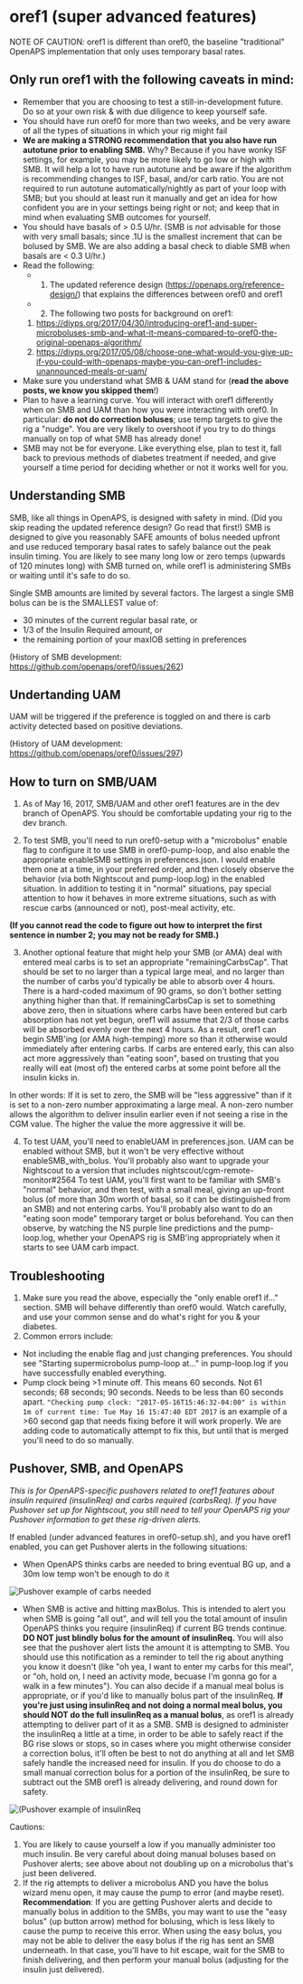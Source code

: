 # oref1 (super advanced features)

NOTE OF CAUTION:
oref1 is different than oref0, the baseline "traditional" OpenAPS implementation that only uses temporary basal rates.

## Only run oref1 with the following caveats in mind: 

* Remember that you are choosing to test a still-in-development future. Do so at your own risk & with due diligence to keep yourself safe.
* You should have run oref0 for more than two weeks, and be very aware of all the types of situations in which your rig might fail
* **We are making a STRONG recommendation that you also have run autotune prior to enabling SMB.** Why? Because if you have wonky ISF settings, for example, you may be more likely to go low or high with SMB. It will help a lot to have run autotune and be aware if the algorithm is recommending changes to ISF, basal, and/or carb ratio. You are not required to run autotune automatically/nightly as part of your loop with SMB; but you should at least run it manually and get an idea for how confident you are in your settings being right or not; and keep that in mind when evaluating SMB outcomes for yourself.
* You should have basals of > 0.5 U/hr. (SMB is *not* advisable for those with very small basals; since .1U is the smallest increment that can be bolused by SMB.  We are also adding a basal check to diable SMB when basals are < 0.3 U/hr.)
* Read the following:
  * 1. The updated reference design (https://openaps.org/reference-design/) that explains the differences between oref0 and oref1
  * 2. The following two posts for background on oref1:
   1. https://diyps.org/2017/04/30/introducing-oref1-and-super-microboluses-smb-and-what-it-means-compared-to-oref0-the-original-openaps-algorithm/
   2. https://diyps.org/2017/05/08/choose-one-what-would-you-give-up-if-you-could-with-openaps-maybe-you-can-oref1-includes-unannounced-meals-or-uam/
* Make sure you understand what SMB & UAM stand for (**read the above posts, we know you skipped them**!)
* Plan to have a learning curve. You will interact with oref1 differently when on SMB and UAM than how you were interacting with oref0. In particular: **do not do correction boluses**; use temp targets to give the rig a "nudge". You are very likely to overshoot if you try to do things manually on top of what SMB has already done!
* SMB may not be for everyone. Like everything else, plan to test it, fall back to previous methods of diabetes treatment if needed, and give yourself a time period for deciding whether or not it works well for you. 

## Understanding SMB

SMB, like all things in OpenAPS, is designed with safety in mind. (Did you skip reading the updated reference design? Go read that first!) SMB is designed to give you reasonably SAFE amounts of bolus needed upfront and use reduced temporary basal rates to safely balance out the peak insulin timing. You are likely to see many long low or zero temps (upwards of 120 minutes long) with SMB turned on, while oref1 is administering SMBs or waiting until it's safe to do so. 

Single SMB amounts are limited by several factors.  The largest a single SMB bolus can be is the SMALLEST value of:

* 30 minutes of the current regular basal rate, or
* 1/3 of the Insulin Required amount, or
* the remaining portion of your maxIOB setting in preferences

(History of SMB development: https://github.com/openaps/oref0/issues/262)

## Undertanding UAM 

UAM will be triggered if the preference is toggled on and there is carb activity detected based on positive deviations. 

(History of UAM development: https://github.com/openaps/oref0/issues/297)

## How to turn on SMB/UAM

1. As of May 16, 2017, SMB/UAM and other oref1 features are in the dev branch of OpenAPS. You should be comfortable updating your rig to the dev branch.

2. To test SMB, you'll need to run oref0-setup with a "microbolus" enable flag to configure it to use SMB in oref0-pump-loop, and also enable the appropriate enableSMB settings in preferences.json. I would enable them one at a time, in your preferred order, and then closely observe the behavior (via both Nightscout and pump-loop.log) in the enabled situation. In addition to testing it in "normal" situations, pay special attention to how it behaves in more extreme situations, such as with rescue carbs (announced or not), post-meal activity, etc.

**(If you cannot read the code to figure out how to interpret the first sentence in number 2; you may not be ready for SMB.)** 

3. Another optional feature that might help your SMB (or AMA) deal with entered meal carbs is to set an appropriate "remainingCarbsCap". That should be set to no larger than a typical large meal, and no larger than the number of carbs you'd typically be able to absorb over 4 hours. There is a hard-coded maximum of 90 grams, so don't bother setting anything higher than that. If remainingCarbsCap is set to something above zero, then in situations where carbs have been entered but carb absorption has not yet begun, oref1 will assume that 2/3 of those carbs will be absorbed evenly over the next 4 hours. As a result, oref1 can begin SMB'ing (or AMA high-temping) more so than it otherwise would immediately after entering carbs. If carbs are entered early, this can also act more aggressively than "eating soon", based on trusting that you really will eat (most of) the entered carbs at some point before all the insulin kicks in. 

In other words: If it is set to zero, the SMB will be "less aggressive" than if it is set to a non-zero number approximating a large meal. A non-zero number allows the algorithm to deliver insulin earlier even if not seeing a rise in the CGM value. The higher the value the more aggressive it will be. 

4. To test UAM, you'll need to enableUAM in preferences.json. UAM can be enabled without SMB, but it won't be very effective without enableSMB_with_bolus. You'll probably also want to upgrade your Nightscout to a version that includes nightscout/cgm-remote-monitor#2564 To test UAM, you'll first want to be familiar with SMB's "normal" behavior, and then test, with a small meal, giving an up-front bolus (of more than 30m worth of basal, so it can be distinguished from an SMB) and not entering carbs. You'll probably also want to do an "eating soon mode" temporary target or bolus beforehand. You can then observe, by watching the NS purple line predictions and the pump-loop.log, whether your OpenAPS rig is SMB'ing appropriately when it starts to see UAM carb impact.

## Troubleshooting

1. Make sure you read the above, especially the "only enable oref1 if..." section. SMB will behave differently than oref0 would. Watch carefully, and use your common sense and do what's right for you & your diabetes. 
2. Common errors include:
* Not including the enable flag and just changing preferences. You should see "Starting supermicrobolus pump-loop at..." in pump-loop.log if you have successfully enabled everything.
* Pump clock being >1 minute off. This means 60 seconds. Not 61 seconds; 68 seconds; 90 seconds. Needs to be less than 60 seconds apart. `"Checking pump clock: "2017-05-16T15:46:32-04:00" is within 1m of current time: Tue May 16 15:47:40 EDT 2017` is an example of a >60 second gap that needs fixing before it will work properly. We are adding code to automatically attempt to fix this, but until that is merged you'll need to do so manually.

## Pushover, SMB, and OpenAPS

_This is for OpenAPS-specific pushovers related to oref1 features about insulin required (insulinReq) and carbs required (carbsReq). If you have Pushover set up for Nightscout, you still need to tell your OpenAPS rig your Pushover information to get these rig-driven alerts._

If enabled (under advanced features in oref0-setup.sh), and you have oref1 enabled, you can get Pushover alerts in the following situations:

* When OpenAPS thinks carbs are needed to bring eventual BG up, and a 30m low temp won't be enough to do it

![Pushover example of carbs needed](../../Images/Pushover_carbs_needed.PNG)

* When SMB is active and hitting maxBolus.  This is intended to alert you when SMB is going "all out", and will tell you the total amount of insulin OpenAPS thinks you require (insulinReq) if current BG trends continue. **DO NOT just blindly bolus for the amount of insulinReq.** You will also see that the pushover alert lists the amount it is attempting to SMB. You should use this notification as a reminder to tell the rig about anything you know it doesn't (like "oh yea, I want to enter my carbs for this meal", or "oh, hold on, I need an activity mode, becuase I'm gonna go for a walk in a few minutes").  You can also decide if a manual meal bolus is appropriate, or if you'd like to manually bolus part of the insulinReq. **If you're just using insulinReq and not doing a normal meal bolus, you should NOT do the full insulinReq as a manual bolus**, as oref1 is already attempting to deliver part of it as a SMB.  SMB is designed to administer the insulinReq a little at a time, in order to be able to safely react if the BG rise slows or stops, so in cases where you might otherwise consider a correction bolus, it'll often be best to not do anything at all and let SMB safely handle the increased need for insulin.  If you do choose to do a small manual correction bolus for a portion of the insulinReq, be sure to subtract out the SMB oref1 is already delivering, and round down for safety.

![(Pushover example of insulinReq](../../Images/Pushover_insulinReq_SMB.PNG)

Cautions:
1. You are likely to cause yourself a low if you manually administer too much insulin. Be very careful about doing manual boluses based on Pushover alerts; see above about not doubling up on a microbolus that's just been delivered.
2. If the rig attempts to deliver a microbolus AND you have the bolus wizard menu open, it may cause the pump to error (and maybe reset). **Recommendation**: If you are getting Pushover alerts and decide to manually bolus in addition to the SMBs, you may want to use the "easy bolus" (up button arrow) method for bolusing, which is less likely to cause the pump to receive this error. When using the easy bolus, you may not be able to deliver the easy bolus if the rig has sent an SMB underneath.  In that case, you'll have to hit escape, wait for the SMB to finish delivering, and then perform your manual bolus (adjusting for the insulin just delivered). 
